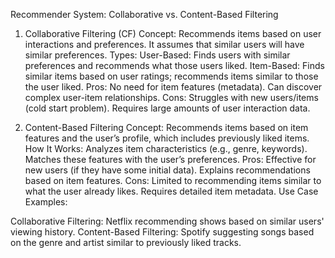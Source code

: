 Recommender System: Collaborative vs. Content-Based Filtering
1. Collaborative Filtering (CF)
Concept: Recommends items based on user interactions and preferences. It assumes that similar users will have similar preferences.
Types:
User-Based: Finds users with similar preferences and recommends what those users liked.
Item-Based: Finds similar items based on user ratings; recommends items similar to those the user liked.
Pros:
No need for item features (metadata).
Can discover complex user-item relationships.
Cons:
Struggles with new users/items (cold start problem).
Requires large amounts of user interaction data.

2. Content-Based Filtering
Concept: Recommends items based on item features and the user’s profile, which includes previously liked items.
How It Works:
Analyzes item characteristics (e.g., genre, keywords).
Matches these features with the user’s preferences.
Pros:
Effective for new users (if they have some initial data).
Explains recommendations based on item features.
Cons:
Limited to recommending items similar to what the user already likes.
Requires detailed item metadata.
Use Case Examples:

Collaborative Filtering: Netflix recommending shows based on similar users' viewing history.
Content-Based Filtering: Spotify suggesting songs based on the genre and artist similar to previously liked tracks.
